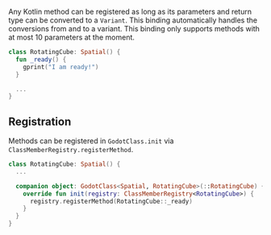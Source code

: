 Any Kotlin method can be registered as long as its parameters and return type can be converted to a `Variant`. This binding automatically handles the conversions from and to a variant. This binding only supports methods with at most 10 parameters at the moment.

```kotlin
class RotatingCube: Spatial() {
  fun _ready() {
    gprint("I am ready!")
  }

  ...
}
```

## Registration
Methods can be registered in `GodotClass.init` via `ClassMemberRegistry.registerMethod`.

```kotlin
class RotatingCube: Spatial() {
  ...

  companion object: GodotClass<Spatial, RotatingCube>(::RotatingCube) {
    override fun init(registry: ClassMemberRegistry<RotatingCube>) {
      registry.registerMethod(RotatingCube::_ready)
    }
  }
}
```